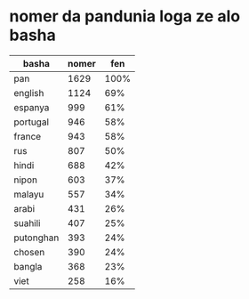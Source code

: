 # nomer da pandunia loga ze alo basha

| basha | nomer | fen |
|-------|-------|-----|
| pan | 1629 | 100% |
| english | 1124 | 69% |
| espanya | 999 | 61% |
| portugal | 946 | 58% |
| france | 943 | 58% |
| rus | 807 | 50% |
| hindi | 688 | 42% |
| nipon | 603 | 37% |
| malayu | 557 | 34% |
| arabi | 431 | 26% |
| suahili | 407 | 25% |
| putonghan | 393 | 24% |
| chosen | 390 | 24% |
| bangla | 368 | 23% |
| viet | 258 | 16% |
